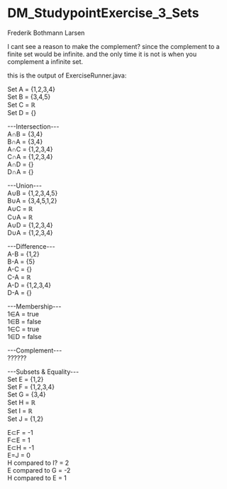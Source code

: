 # DM_StudypointExercise_3_Sets
Frederik Bothmann Larsen

I cant see a reason to make the complement?
since the complement to a finite set would be infinite.
and the only time it is not is when you complement a infinite set.

this is the output of ExerciseRunner.java:

Set A = {1,2,3,4}  
Set B = {3,4,5}  
Set C = ℝ  
Set D = {}  

---Intersection---  
A∩B = {3,4}  
B∩A = {3,4}  
A∩C = {1,2,3,4}  
C∩A = {1,2,3,4}  
A∩D = {}  
D∩A = {}  
  
---Union---  
A∪B = {1,2,3,4,5}  
B∪A = {3,4,5,1,2}  
A∪C = ℝ  
C∪A = ℝ  
A∪D = {1,2,3,4}  
D∪A = {1,2,3,4}  
  
---Difference---  
A-B = {1,2}  
B-A = {5}  
A-C = {}  
C-A = ℝ  
A-D = {1,2,3,4}  
D-A = {}  
  
---Membership---  
1∈A = true  
1∈B = false  
1∈C = true  
1∈D = false  
  
---Complement---  
??????  
  
  
---Subsets & Equality---  
Set E = {1,2}  
Set F = {1,2,3,4}  
Set G = {3,4}  
Set H = ℝ  
Set I = ℝ  
Set J = {1,2}  
  
E⊂F = -1  
F⊂E = 1  
E⊂H = -1  
E=J = 0  
H compared to I? = 2  
E compared to G = -2  
H compared to E = 1  
  
